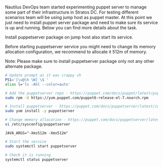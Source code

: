 Nautilus DevOps team started experimenting puppet server to manage some part of their infrastructure in Stratos DC. For testing different scenarios team will be using jump host as puppet master. At this point we just need to install puppet server package and need to make sure its service is up and running. Below you can find more details about the task.


Install puppetserver package on jump host also start its service.

Before starting puppetserver service you might need to change its memory allocation configuration, we recommend to allocate it 512m of memory.

Note: Please make sure to install puppetserver package only not any other alternate package.

```bash
# Update prompt as it was crappy sh
PS1='[\u@\h \W] \$ '
alias l='ls -Ahl --color=auto'

# Add the puppetserver repo - https://puppet.com/docs/puppet/latest/puppet_platform.html#enable_the_puppet_platform_yum
sudo rpm -U https://yum.puppet.com/puppet6-release-el-7.noarch.rpm

# Install puppetserver - https://puppet.com/docs/puppetserver/latest/install_from_packages.html#install-puppet-server-from-packages
sudo yum install -y puppetserver

# Change memory allocation - https://puppet.com/docs/puppetserver/latest/install_from_packages.html#memory-allocation
vi /etc/sysconfig/puppetserver
```

```
JAVA_ARGS="-Xms512m -Xmx512m"
```

```bash
# Start the service
sudo systemctl start puppetserver

# Check it is running
systemctl status puppetserver
```